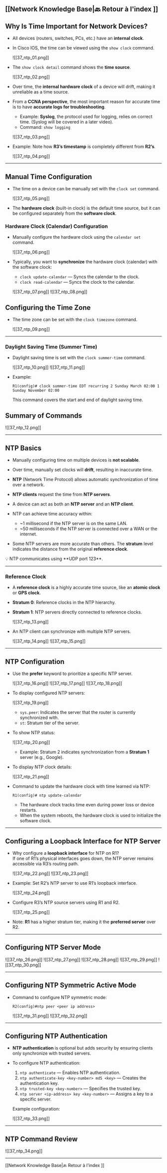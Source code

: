
 [[Network Knowledge Base|🔙 Retour à l'index ]]
---
## Why Is Time Important for Network Devices?

- All devices (routers, switches, PCs, etc.) have an **internal clock**.
- In Cisco IOS, the time can be viewed using the `show clock` command.

  ![[37_ntp_01.png]]

- The `show clock detail` command shows the **time source**.

  ![[37_ntp_02.png]]

- Over time, the **internal hardware clock** of a device will drift, making it unreliable as a time source.
- From a **CCNA perspective**, the most important reason for accurate time is to have **accurate logs for troubleshooting**.

  - Example: **Syslog**, the protocol used for logging, relies on correct time. (Syslog will be covered in a later video).
  - Command: `show logging`

  ![[37_ntp_03.png]]

- Example: Note how **R3’s timestamp** is completely different from **R2’s**.

  ![[37_ntp_04.png]]

---

## Manual Time Configuration

- The time on a device can be manually set with the `clock set` command.

  ![[37_ntp_05.png]]

- The **hardware clock** (built-in clock) is the default time source, but it can be configured separately from the **software clock**.

### Hardware Clock (Calendar) Configuration

- Manually configure the hardware clock using the `calendar set` command.

  ![[37_ntp_06.png]]

- Typically, you want to **synchronize** the hardware clock (calendar) with the software clock:
  - `clock update-calendar` — Syncs the calendar to the clock.
  - `clock read-calendar` — Syncs the clock to the calendar.

  ![[37_ntp_07.png]]
  ![[37_ntp_08.png]]
  

## Configuring the Time Zone

- The time zone can be set with the `clock timezone` command.

  ![[37_ntp_09.png]]

---

### Daylight Saving Time (Summer Time)

- Daylight saving time is set with the `clock summer-time` command.

  ![[37_ntp_10.png]]
  ![[37_ntp_11.png]]

- Example:  
  ```
  R1(config)# clock summer-time EDT recurring 2 Sunday March 02:00 1 Sunday November 02:00
  ```

  This command covers the start and end of daylight saving time.

## Summary of Commands

![[37_ntp_12.png]]

---

## NTP Basics

- Manually configuring time on multiple devices is **not scalable**.
- Over time, manually set clocks will **drift**, resulting in inaccurate time.
- **NTP** (Network Time Protocol) allows automatic synchronization of time over a network.
- **NTP clients** request the time from **NTP servers**.
- A device can act as both an **NTP server** and an **NTP client**.
- NTP can achieve time accuracy within:
  - ~1 millisecond if the NTP server is on the same LAN.
  - ~50 milliseconds if the NTP server is connected over a WAN or the internet.

- Some NTP servers are more accurate than others. The **stratum** level indicates the distance from the original **reference clock**.

<aside>💡 NTP communicates using **UDP port 123**.</aside>

---

### Reference Clock

- A **reference clock** is a highly accurate time source, like an **atomic clock** or **GPS clock**.
- **Stratum 0**: Reference clocks in the NTP hierarchy.
- **Stratum 1**: NTP servers directly connected to reference clocks.

  ![[37_ntp_13.png]]

- An NTP client can synchronize with multiple NTP servers.

  ![[37_ntp_14.png]]
  ![[37_ntp_15.png]]

---

## NTP Configuration

- Use the **prefer** keyword to prioritize a specific NTP server.

  ![[37_ntp_16.png]]
  ![[37_ntp_17.png]]
  ![[37_ntp_18.png]]

- To display configured NTP servers:

  ![[37_ntp_19.png]]

  - `sys.peer`: Indicates the server that the router is currently synchronized with.
  - `st`: Stratum tier of the server.

- To show NTP status:

  ![[37_ntp_20.png]]

  - Example: Stratum 2 indicates synchronization from a **Stratum 1** server (e.g., Google).

- To display NTP clock details:

  ![[37_ntp_21.png]]

- Command to update the hardware clock with time learned via NTP:
  ```
  R1(config)# ntp update-calendar
  ```

  - The hardware clock tracks time even during power loss or device restarts.
  - When the system reboots, the hardware clock is used to initialize the software clock.

---

## Configuring a Loopback Interface for NTP Server

- Why configure a **loopback interface** for NTP on R1?  
  If one of R1’s physical interfaces goes down, the NTP server remains accessible via R3’s routing path.

  ![[37_ntp_22.png]]
  ![[37_ntp_23.png]]

- Example: Set R2’s NTP server to use R1’s loopback interface.

  ![[37_ntp_24.png]]

- Configure R3’s NTP source servers using R1 and R2.

  ![[37_ntp_25.png]]

- Note: **R1** has a higher stratum tier, making it the **preferred server** over R2.

---

## Configuring NTP Server Mode

  ![[37_ntp_26.png]]
  ![[37_ntp_27.png]]
  ![[37_ntp_28.png]]
  ![[37_ntp_29.png]]
  ![[37_ntp_30.png]]

---

## Configuring NTP Symmetric Active Mode

- Command to configure NTP symmetric mode:
  ```
  R2(config)#ntp peer <peer ip address>
  ```

  ![[37_ntp_31.png]]
  ![[37_ntp_32.png]]

---

## Configuring NTP Authentication

- **NTP authentication** is optional but adds security by ensuring clients only synchronize with trusted servers.
- To configure NTP authentication:
  1. `ntp authenticate` — Enables NTP authentication.
  2. `ntp authenticate-key <key-number> md5 <key>` — Creates the authentication key.
  3. `ntp trusted-key <key-number>` — Specifies the trusted key.
  4. `ntp server <ip-address> key <key-number>` — Assigns a key to a specific server.

  Example configuration:

  ![[37_ntp_33.png]]

---

## NTP Command Review

  ![[37_ntp_34.png]]

---

 [[Network Knowledge Base|🔙 Retour à l'index ]]